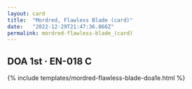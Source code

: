 ```yaml
---
layout: card
title:  "Mordred, Flawless Blade (card)"
date:   "2022-12-29T21:47:36.866Z"
permalink: mordred-flawless-blade_(card)
---
```


## DOA 1st &middot; EN-018 C

{% include templates/mordred-flawless-blade-doa1e.html %}
